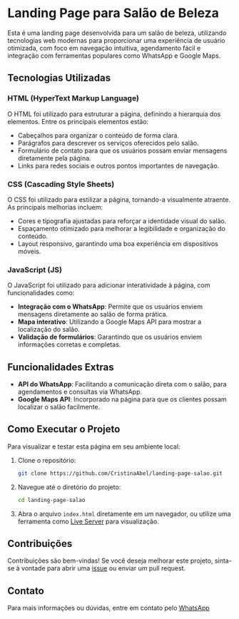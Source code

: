 # Landing Page para Salão de Beleza

Esta é uma landing page desenvolvida para um salão de beleza, utilizando tecnologias web modernas para proporcionar uma experiência de usuário otimizada, com foco em navegação intuitiva, agendamento fácil e integração com ferramentas populares como WhatsApp e Google Maps.

## Tecnologias Utilizadas

### HTML (HyperText Markup Language)
O HTML foi utilizado para estruturar a página, definindo a hierarquia dos elementos. Entre os principais elementos estão:

- Cabeçalhos para organizar o conteúdo de forma clara.
- Parágrafos para descrever os serviços oferecidos pelo salão.
- Formulário de contato para que os usuários possam enviar mensagens diretamente pela página.
- Links para redes sociais e outros pontos importantes de navegação.

### CSS (Cascading Style Sheets)
O CSS foi utilizado para estilizar a página, tornando-a visualmente atraente. As principais melhorias incluem:

- Cores e tipografia ajustadas para reforçar a identidade visual do salão.
- Espaçamento otimizado para melhorar a legibilidade e organização do conteúdo.
- Layout responsivo, garantindo uma boa experiência em dispositivos móveis.

### JavaScript (JS)
O JavaScript foi utilizado para adicionar interatividade à página, com funcionalidades como:

- **Integração com o WhatsApp**: Permite que os usuários enviem mensagens diretamente ao salão de forma prática.
- **Mapa interativo**: Utilizando a Google Maps API para mostrar a localização do salão.
- **Validação de formulários**: Garantindo que os usuários enviem informações corretas e completas.

## Funcionalidades Extras

- **API do WhatsApp**: Facilitando a comunicação direta com o salão, para agendamentos e consultas via WhatsApp.
- **Google Maps API**: Incorporado na página para que os clientes possam localizar o salão facilmente.

## Como Executar o Projeto

Para visualizar e testar esta página em seu ambiente local:

1. Clone o repositório:
    ```bash
    git clone https://github.com/CristinaAbel/landing-page-salao.git
    ```

2. Navegue até o diretório do projeto:
    ```bash
    cd landing-page-salao
    ```

3. Abra o arquivo `index.html` diretamente em um navegador, ou utilize uma ferramenta como [Live Server](https://marketplace.visualstudio.com/items?itemName=ritwickdey.LiveServer) para visualização.

## Contribuições

Contribuições são bem-vindas! Se você deseja melhorar este projeto, sinta-se à vontade para abrir uma [issue](https://github.com/seuusuario/landing-page-salao/issues) ou enviar um pull request.

## Contato

Para mais informações ou dúvidas, entre em contato pelo [WhatsApp](https://wa.me/11954119507)
